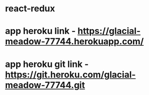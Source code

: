 # react-redux

# app heroku link - https://glacial-meadow-77744.herokuapp.com/
# app heroku git link - https://git.heroku.com/glacial-meadow-77744.git
